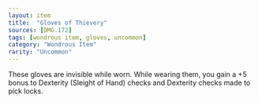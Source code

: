 ```yaml
---
layout: item
title:  "Gloves of Thievery"
sources: [DMG.172]
tags: [wondrous item, gloves, uncommon]
category: "Wondrous Item"
rarity: "Uncommon"
---
```


These gloves are invisible while worn. While wearing them, you gain a +5 bonus to Dexterity (Sleight of Hand) checks and Dexterity checks made to pick locks.